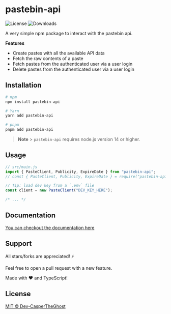 # pastebin-api

![License](https://img.shields.io/github/license/dev-caspertheghost/pastebin-api)
![Downloads](https://img.shields.io/npm/dw/pastebin-api)

A very simple npm package to interact with the pastebin api.

**Features**

- Create pastes with all the available API data
- Fetch the raw contents of a paste
- Fetch pastes from the authenticated user via a user login
- Delete pastes from the authenticated user via a user login

## Installation

```bash
# npm
npm install pastebin-api

# Yarn
yarn add pastebin-api

# pnpm
pnpm add pastebin-api
```

> **Note** > `pastebin-api` requires node.js version 14 or higher.

## Usage

```js
// src/main.js
import { PasteClient, Publicity, ExpireDate } from "pastebin-api";
// const { PasteClient, Publicity, ExpireDate } = require("pastebin-api"); // using CommonJS

// Tip: load dev key from a `.env` file
const client = new PasteClient("DEV_KEY_HERE");

/* ... */
```

## Documentation

[You can checkout the documentation here](docs/README.md)

## Support

All stars/forks are appreciated! ⚡

Feel free to open a pull request with a new feature.

Made with ❤️ and TypeScript!

## License

[MIT © Dev-CasperTheGhost](./LICENSE)
